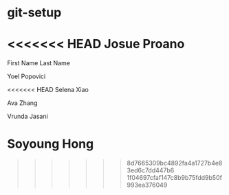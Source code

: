 # git-setup

<<<<<<< HEAD
Josue Proano
=======
First Name Last Name

Yoel Popovici

<<<<<<< HEAD
Selena Xiao

Ava Zhang

Vrunda Jasani

Soyoung Hong
=======
>>>>>>> 8d7665309bc4892fa4a1727b4e83ed6c7dd447b6
>>>>>>> 1f04697cfaf147c8b9b75fdd9b50f993ea376049
